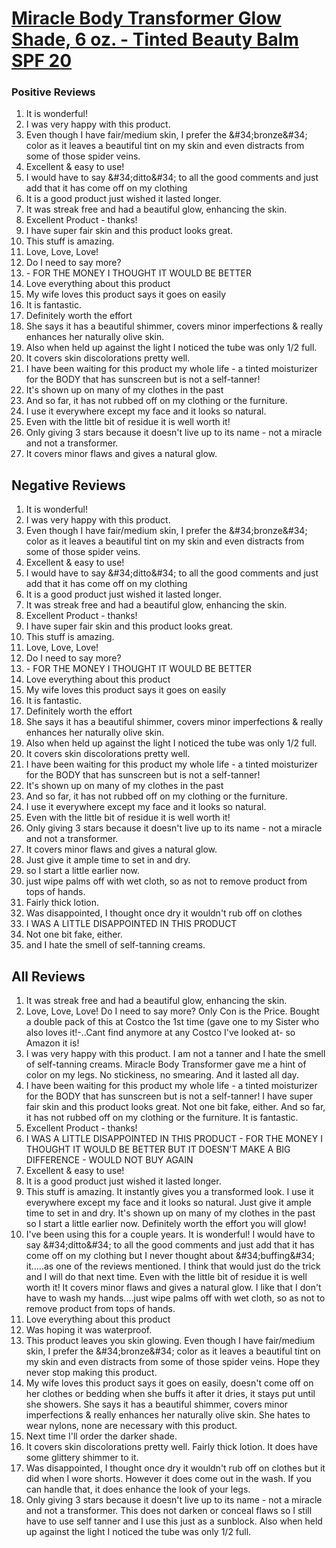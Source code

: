 # [Miracle Body Transformer Glow Shade, 6 oz. - Tinted Beauty Balm SPF 20](https://products.checkmycream.com/products/Miracle-Body-Transformer-Glow-Shade-6-oz.-Tinted-Beauty-Balm-SPF-20.html)

### Positive Reviews

<ol>
      <li>It is wonderful!  </li>
      <li>I was very happy with this product.</li>
      <li>Even though I have fair/medium skin, I prefer the &amp;#34;bronze&amp;#34; color as it leaves a beautiful tint on my skin and even distracts from some of those spider veins.  </li>
      <li>Excellent &amp; easy to use!</li>
      <li>I would have to say &amp;#34;ditto&amp;#34; to all the good comments and just add that it has come off on my clothing</li>
      <li>It is a good product just wished it lasted longer.</li>
      <li>It was streak free and had a beautiful glow, enhancing the skin.</li>
      <li>Excellent Product - thanks!</li>
      <li>I have super fair skin and this product looks great.  </li>
      <li>This stuff is amazing.</li>
      <li>Love, Love,  Love!  </li>
      <li>Do I need to say more?  </li>
      <li>- FOR THE MONEY I THOUGHT IT WOULD BE BETTER</li>
      <li>Love everything about this product</li>
      <li>My wife loves this product says it goes on easily</li>
      <li>It is fantastic.</li>
      <li>Definitely worth the effort</li>
      <li>She says it has a beautiful shimmer, covers minor imperfections &amp; really enhances her naturally olive skin.</li>
      <li>Also when held up against the light I noticed the tube was only 1/2 full.</li>
      <li>It covers skin discolorations pretty well.</li>
      <li>I have been waiting for this product my whole life - a tinted moisturizer for the BODY that has sunscreen but is not a self-tanner!  </li>
      <li>It&#x27;s shown up on many of my clothes in the past</li>
      <li>And so far, it has not rubbed off on my clothing or the furniture.  </li>
      <li>I use it everywhere except my face and it looks so natural.</li>
      <li>Even with the little bit of residue it is well worth it!  </li>
      <li>Only giving 3 stars because it doesn&#x27;t live up to its name - not a miracle and not a transformer.</li>
      <li>It covers minor flaws and gives a natural glow.  </li>
</ol>


<h2>Negative Reviews</h2>
<ol>
<li> It is wonderful!  </li>
<li> I was very happy with this product.</li>
<li> Even though I have fair/medium skin, I prefer the &amp;#34;bronze&amp;#34; color as it leaves a beautiful tint on my skin and even distracts from some of those spider veins.  </li>
<li> Excellent &amp; easy to use!</li>
<li> I would have to say &amp;#34;ditto&amp;#34; to all the good comments and just add that it has come off on my clothing</li>
<li> It is a good product just wished it lasted longer.</li>
<li> It was streak free and had a beautiful glow, enhancing the skin.</li>
<li> Excellent Product - thanks!</li>
<li> I have super fair skin and this product looks great.  </li>
<li> This stuff is amazing.</li>
<li> Love, Love,  Love!  </li>
<li> Do I need to say more?  </li>
<li> - FOR THE MONEY I THOUGHT IT WOULD BE BETTER</li>
<li> Love everything about this product</li>
<li> My wife loves this product says it goes on easily</li>
<li> It is fantastic.</li>
<li> Definitely worth the effort</li>
<li> She says it has a beautiful shimmer, covers minor imperfections &amp; really enhances her naturally olive skin.</li>
<li> Also when held up against the light I noticed the tube was only 1/2 full.</li>
<li> It covers skin discolorations pretty well.</li>
<li> I have been waiting for this product my whole life - a tinted moisturizer for the BODY that has sunscreen but is not a self-tanner!  </li>
<li> It&#x27;s shown up on many of my clothes in the past</li>
<li> And so far, it has not rubbed off on my clothing or the furniture.  </li>
<li> I use it everywhere except my face and it looks so natural.</li>
<li> Even with the little bit of residue it is well worth it!  </li>
<li> Only giving 3 stars because it doesn&#x27;t live up to its name - not a miracle and not a transformer.</li>
<li> It covers minor flaws and gives a natural glow.  </li>
<li> Just give it ample time to set in and dry.</li>
<li> so I start a little earlier now.</li>
<li> just wipe palms off with wet cloth, so as not to remove product from tops of hands.</li>
<li> Fairly thick lotion.  </li>
<li> Was disappointed, I thought once dry it wouldn&#x27;t rub off on clothes</li>
<li> I WAS A LITTLE DISAPPOINTED IN THIS PRODUCT</li>
<li> Not one bit fake, either.  </li>
<li> and I hate the smell of self-tanning creams.</li>
</ol>

<h2>All Reviews</h2>

<ol>
    <li> It was streak free and had a beautiful glow, enhancing the skin.</li>
    <li> Love, Love,  Love!  Do I need to say more?  Only Con is the Price.  Bought a double pack of this at Costco the 1st time (gave one to my Sister who also loves it!-..Cant find anymore at any Costco I&#x27;ve looked at- so Amazon it is!</li>
    <li> I was very happy with this product. I am not a tanner and I hate the smell of self-tanning creams. Miracle Body Transformer gave me a hint of color on my legs.  No stickiness,  no smearing. And it lasted all day.</li>
    <li> I have been waiting for this product my whole life - a tinted moisturizer for the BODY that has sunscreen but is not a self-tanner!  I have super fair skin and this product looks great.  Not one bit fake, either.  And so far, it has not rubbed off on my clothing or the furniture.  It is fantastic.</li>
    <li> Excellent Product - thanks!</li>
    <li> I WAS A LITTLE DISAPPOINTED IN THIS PRODUCT - FOR THE MONEY I THOUGHT IT WOULD BE BETTER BUT IT DOESN&#x27;T MAKE A BIG DIFFERENCE - WOULD NOT BUY AGAIN</li>
    <li> Excellent &amp; easy to use!</li>
    <li> It is a good product just wished it lasted longer.</li>
    <li> This stuff is amazing. It instantly gives you a transformed look. I use it everywhere except my face and it looks so natural. Just give it ample time to set in and dry. It&#x27;s shown up on many of my clothes in the past so I start a little earlier now. Definitely worth the effort you will glow!</li>
    <li> I&#x27;ve been using this for a couple years.  It is wonderful!  I would have to say &amp;#34;ditto&amp;#34; to all the good comments and just add that it has come off on my clothing but I never thought about &amp;#34;buffing&amp;#34; it.....as one of the reviews mentioned.  I think that would just do the trick and I will do that next time.   Even with the little bit of residue it is well worth it!  It covers minor flaws and gives a natural glow.  I like that I don&#x27;t have to wash my hands....just wipe palms off with wet cloth, so as not to remove product from tops of hands.</li>
    <li> Love everything about this product</li>
    <li> Was hoping it was waterproof.</li>
    <li> This product leaves you skin glowing.  Even though I have fair/medium skin, I prefer the &amp;#34;bronze&amp;#34; color as it leaves a beautiful tint on my skin and even distracts from some of those spider veins.  Hope they never stop making this product.</li>
    <li> My wife loves this product says it goes on easily, doesn&#x27;t come off on her clothes or bedding when she buffs it after it dries, it stays put until she showers. She says it has a beautiful shimmer, covers minor imperfections &amp; really enhances her naturally olive skin. She hates to wear nylons, none are necessary with this product.</li>
    <li> Next time I&#x27;ll order the darker shade.</li>
    <li> It covers skin discolorations pretty well. Fairly thick lotion.  It does have some glittery shimmer to it.</li>
    <li> Was disappointed, I thought once dry it wouldn&#x27;t rub off on clothes but it did when I wore shorts. However it does come out in the wash. If you can handle that, it does enhance the look of your legs.</li>
    <li> Only giving 3 stars because it doesn&#x27;t live up to its name - not a miracle and not a transformer. This does not darken or conceal flaws so I still have to use self tanner and I use this just as a sunblock. Also when held up against the light I noticed the tube was only 1/2 full.</li>
</ol>




